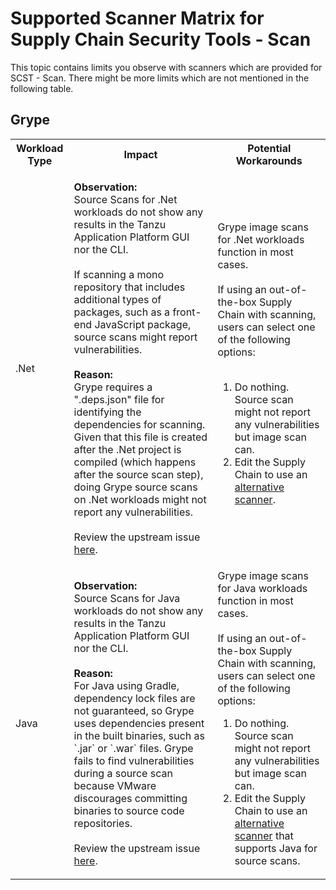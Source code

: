 # Supported Scanner Matrix for Supply Chain Security Tools - Scan

This topic contains limits you observe with scanners which are provided for SCST - Scan. There might be more limits
which are not mentioned in the following table.

## Grype

<table>
    <tr>
        <th>Workload Type</th>
        <th>Impact </th>
        <th>Potential Workarounds </th>
    </tr>
    <tr>
        <td> .Net </td>
        <td> <p> <strong>Observation:</strong> <br> Source Scans for .Net workloads do not show any results in the Tanzu Application Platform GUI nor the CLI.  <br></br> If scanning a mono repository that includes additional types of packages, such as a front-end JavaScript package, source scans might report vulnerabilities. <br></br> <strong>Reason:</strong> <br> Grype requires a ".deps.json" file for identifying the dependencies for scanning. Given that this file is created after the .Net project is compiled (which happens after the source scan step), doing Grype  source scans on .Net workloads might not report any vulnerabilities. <br></br> Review the upstream issue <a href="https://github.com/anchore/syft/issues/1522">here</a>. </p> </td>
        <td> Grype image scans for .Net workloads function in most cases. <br> </br> If using an out-of-the-box Supply Chain with scanning, users can select one of the following options: <br></br><ol><li> Do nothing. Source scan might not report any vulnerabilities but image scan can. </li> <li> Edit the Supply Chain to use an <a href="https://docs.vmware.com/en/VMware-Tanzu-Application-Platform/1.5/tap/scst-scan-install-scanners.html">alternative scanner</a>. </li> </ol></td>
    </tr>
    <tr>
        <td> Java </td>
        <td> <strong>Observation:</strong> <br> Source Scans for Java workloads do not show any results in the Tanzu Application Platform GUI nor the CLI. <br></br> <strong>Reason:</strong> <br>For Java using Gradle, dependency lock files are not guaranteed, so Grype uses dependencies present in the built binaries, such as `.jar` or `.war` files. Grype fails to find vulnerabilities during a source scan because VMware discourages committing binaries to source code repositories. <br></br> Review the upstream issue <a href="https://github.com/anchore/syft/issues/690">here</a>. </td>
        <td>Grype image scans for Java workloads function in most cases. <br></br> If using an out-of-the-box Supply Chain with scanning, users can select one of the following options: <br><ol><li> Do nothing. Source scan might not report any vulnerabilities but image scan can. </li><li> Edit the Supply Chain to use an <a href="https://docs.vmware.com/en/VMware-Tanzu-Application-Platform/1.5/tap/scst-scan-install-scanners.html">alternative scanner</a> that supports Java for source scans. </li></ol></td>
    <tr>
